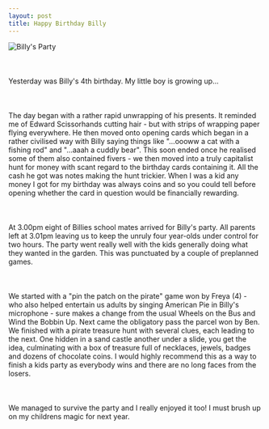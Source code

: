 ```yaml
--- 
layout: post
title: Happy Birthday Billy
---
```

![Billy's Party](http://www.roysworld.co.uk/roysworld/uploaded_images/20030705.162258-blog.jpg)<br /><br /><br /><br />Yesterday was Billy's 4th birthday. My little boy is growing up...<br /><br /><br /><br />The day began with a rather rapid unwrapping of his presents. It reminded me of Edward Scissorhands cutting hair - but with strips of wrapping paper flying everywhere. He then moved onto opening cards which began in a rather civilised way with Billy saying things like "...oooww a cat with a fishing rod" and "...aaah a cuddly bear". This soon ended once he realised some of them also contained fivers - we then moved into a truly capitalist hunt for money with scant regard to the birthday cards containing it. All the cash he got was notes making the hunt trickier. When I was a kid any money I got for my birthday was always coins and so you could tell before opening whether the card in question would be financially rewarding.<br /><br /><br /><br />At 3.00pm eight of Billies school mates arrived for Billy's party. All parents left at 3.01pm leaving us to keep the unruly four year-olds under control for two hours. The party went really well with the kids generally doing what they wanted in the garden. This was punctuated by a couple of preplanned games. <br /><br /><br /><br />We started with a "pin the patch on the pirate" game won by Freya (4) - who also helped entertain us adults by singing American Pie in Billy's microphone - sure makes a change from the usual Wheels on the Bus and Wind the Bobbin Up. Next came the obligatory pass the parcel won by Ben. We finished with a pirate treasure hunt with several clues, each leading to the next. One hidden in a sand castle another under a slide, you get the idea, culminating with a box of treasure full of necklaces, jewels, badges and dozens of chocolate coins. I would highly recommend this as a way to finish a kids party as everybody wins and there are no long faces from the losers. <br /><br /><br /><br />We managed to survive the party and I really enjoyed it too! I must brush up on my childrens magic for next year.
